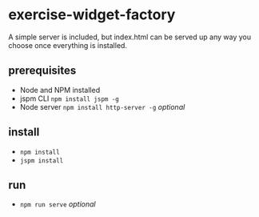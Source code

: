 # exercise-widget-factory

A simple server is included, but index.html can be served up any way you choose once everything is installed.

## prerequisites

- Node and NPM installed
- jspm CLI `npm install jspm -g`
- Node server `npm install http-server -g`  _optional_

## install

- `npm install`
- `jspm install`


## run

- `npm run serve` _optional_